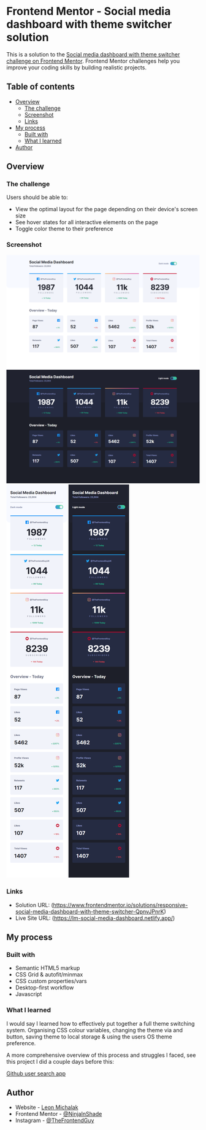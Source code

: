 # Frontend Mentor - Social media dashboard with theme switcher solution

This is a solution to the [Social media dashboard with theme switcher challenge on Frontend Mentor](https://www.frontendmentor.io/challenges/social-media-dashboard-with-theme-switcher-6oY8ozp_H). Frontend Mentor challenges help you improve your coding skills by building realistic projects.

## Table of contents

- [Overview](#overview)
  - [The challenge](#the-challenge)
  - [Screenshot](#screenshot)
  - [Links](#links)
- [My process](#my-process)
  - [Built with](#built-with)
  - [What I learned](#what-i-learned)
- [Author](#author)

## Overview

### The challenge

Users should be able to:

- View the optimal layout for the page depending on their device's screen size
- See hover states for all interactive elements on the page
- Toggle color theme to their preference

### Screenshot

![](./screenshots/Desktop_light_solution.png)
![](./screenshots/Desktop_dark_solution.png)
![](./screenshots/Mobile_light_solution.png)
![](./screenshots/Mobile_dark_solution.png)

### Links

- Solution URL: (https://www.frontendmentor.io/solutions/responsive-social-media-dashboard-with-theme-switcher-QpnvJPnrK)
- Live Site URL: (https://lm-social-media-dashboard.netlify.app/)

## My process

### Built with

- Semantic HTML5 markup
- CSS Grid & autofit/minmax
- CSS custom properties/vars
- Desktop-first workflow
- Javascript

### What I learned

I would say I learned how to effectively put together a full theme switching system. Organising CSS colour variables, changing the theme via and button, saving theme to local storage & using the users OS theme preference.

A more comprehensive overview of this process and struggles I faced, see this project I did a couple days before this:

[Github user search app](https://github.com/NinjaInShade/github-user-search)

## Author

- Website - [Leon Michalak](https://www.leonmichalak.dev)
- Frontend Mentor - [@NinjaInShade](https://www.frontendmentor.io/profile/NinjaInShade)
- Instagram - [@TheFrontendGuy](https://www.instagram.com/thefrontendguy/)
